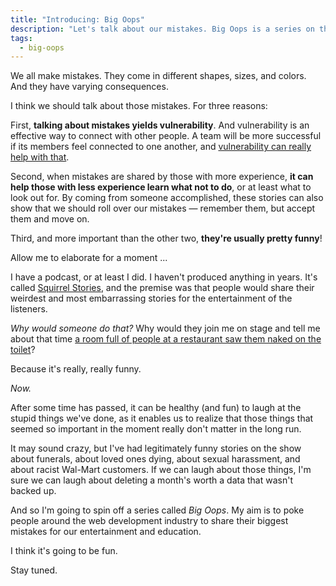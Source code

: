 ```yaml
---
title: "Introducing: Big Oops"
description: "Let's talk about our mistakes. Big Oops is a series on the worst (and therefore funniest) mistakes developers have made."
tags:
  - big-oops
---
```


We all make mistakes. They come in different shapes, sizes, and colors. And they have varying consequences.

I think we should talk about those mistakes. For three reasons:

First, **talking about mistakes yields vulnerability**. And vulnerability is an effective way to connect with other people. A team will be more successful if its members feel connected to one another, and [vulnerability can really help with that](https://bryankramer.com/the-core-ingredient-in-trust-is-vulnerability/).

Second, when mistakes are shared by those with more experience, **it can help those with less experience learn what not to do**, or at least what to look out for. By coming from someone accomplished, these stories can also show that we should roll over our mistakes — remember them, but accept them and move on.

Third, and more important than the other two, **they're usually pretty funny**!

Allow me to elaborate for a moment ...

I have a podcast, or at least I did. I haven't produced anything in years. It's called [Squirrel Stories](https://www.squirrelstories.fm/), and the premise was that people would share their weirdest and most embarrassing stories for the entertainment of the listeners.

_Why would someone do that?_ Why would they join me on stage and tell me about that time [a room full of people at a restaurant saw them naked on the toilet](https://www.squirrelstories.fm/episodes/01.14/romping-in-the-bathroom/)?

Because it's really, really funny.

_Now._

After some time has passed, it can be healthy (and fun) to laugh at the stupid things we've done, as it enables us to realize that those things that seemed so important in the moment really don't matter in the long run.

It may sound crazy, but I've had legitimately funny stories on the show about funerals, about loved ones dying, about sexual harassment, and about racist Wal-Mart customers. If we can laugh about those things, I'm sure we can laugh about deleting a month's worth a data that wasn't backed up.

And so I'm going to spin off a series called _Big Oops_. My aim is to poke people around the web development industry to share their biggest mistakes for our entertainment and education.

I think it's going to be fun.

Stay tuned.
